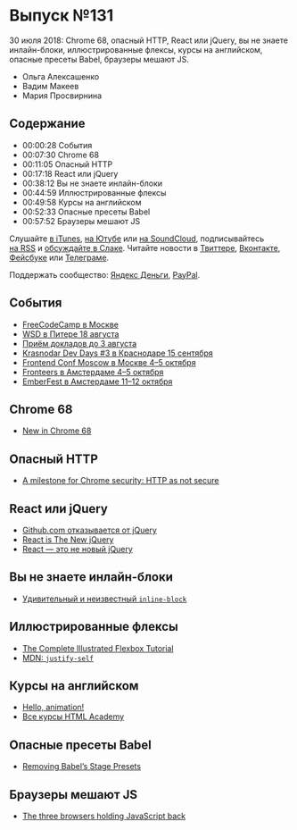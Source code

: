 # Выпуск №131

30 июля 2018: Chrome 68, опасный HTTP, React или jQuery, вы не знаете инлайн-блоки, иллюстрированные флексы, курсы на английском, опасные пресеты Babel, браузеры мешают JS.

- Ольга Алексашенко
- Вадим Макеев
- Мария Просвирнина

## Содержание

- 00:00:28 События
- 00:07:30 Chrome 68
- 00:11:05 Опасный HTTP
- 00:17:18 React или jQuery
- 00:38:12 Вы не знаете инлайн-блоки
- 00:44:59 Иллюстрированные флексы
- 00:49:58 Курсы на английском
- 00:52:33 Опасные пресеты Babel
- 00:57:52 Браузеры мешают JS

Слушайте [в iTunes](https://itunes.apple.com/podcast/id1080500016), [на Ютубе](https://www.youtube.com/playlist?list=PLMBnwIwFEFHcwuevhsNXkFTcadeX5R1Go) или [на SoundCloud](https://soundcloud.com/web-standards), подписывайтесь [на RSS](https://web-standards.ru/podcast/feed/) и [обсуждайте в Слаке](http://slack.web-standards.ru/). Читайте новости в [Твиттере](https://twitter.com/webstandards_ru), [Вконтакте](https://vk.com/webstandards_ru), [Фейсбуке](https://www.facebook.com/webstandardsru) или [Телеграме](https://t.me/webstandards_ru).

Поддержать сообщество: [Яндекс Деньги](https://money.yandex.ru/to/41001119329753), [PayPal](https://www.paypal.me/pepelsbey).

## События

- [FreeCodeCamp в Москве](https://www.facebook.com/groups/free.code.camp.moscow/)
- [WSD в Питере 18 августа](https://wsd.events/2018/08/18/)
- [Приём докладов до 3 августа](https://docs.google.com/forms/d/e/1FAIpQLScYBcHZrsLVtJVHe_CAiIkjFVy9L3uoPGfrNd-va6FVzUAndw/viewform)
- [Krasnodar Dev Days #3 в Краснодаре 15 сентября](https://krddevdays.ru/)
- [Frontend Conf Moscow в Москве 4–5 октября](https://habr.com/p/417457/)
- [Fronteers в Амстердаме 4–5 октября](https://fronteers.nl/congres/2018)
- [EmberFest в Амстердаме 11–12 октября](https://emberfest.eu/)

## Chrome 68

- [New in Chrome 68](https://developers.google.com/web/updates/2018/07/nic68)

## Опасный HTTP

- [A milestone for Chrome security: HTTP as not secure](https://www.blog.google/products/chrome/milestone-chrome-security-marking-http-not-secure/)

## React или jQuery

- [Github.com отказывается от jQuery](https://habr.com/post/418257/)
- [React is The New jQuery](https://medium.com/p/64ae6d468358)
- [React — это не новый jQuery](https://medium.com/p/5825b3269d2c)

## Вы не знаете инлайн-блоки

- [Удивительный и неизвестный `inline-block`](http://css-live.ru/articles-css/udivitelnyj-i-neizvestnyj-inline-block.html)

## Иллюстрированные флексы

- [The Complete Illustrated Flexbox Tutorial](https://medium.com/p/d35c085dbf35)
- [MDN: `justify-self`](https://developer.mozilla.org/en-US/docs/Web/CSS/justify-self)

## Курсы на английском

- [Hello, animation!](https://css-animations.io/)
- [Все курсы HTML Academy](https://htmlacademy.ru/courses/)

## Опасные пресеты Babel

- [Removing Babel’s Stage Presets](https://babeljs.io/blog/2018/07/27/removing-babels-stage-presets)

## Браузеры мешают JS

- [The three browsers holding JavaScript back](https://twitter.com/jamiebuilds/status/1022568918949408768)
